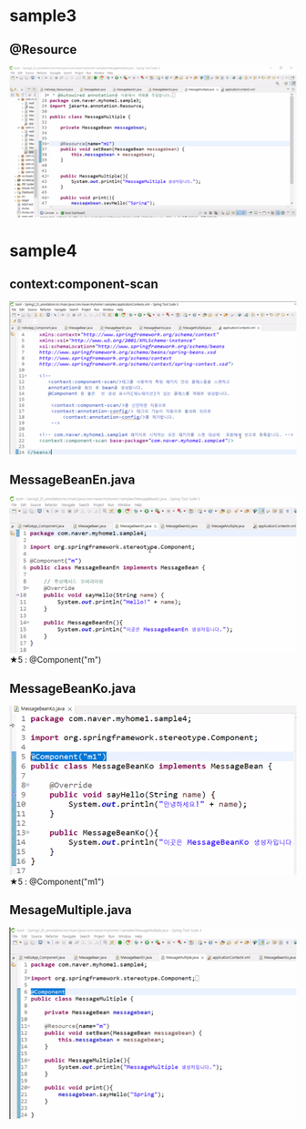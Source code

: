 # sample3
## @Resource
![](../image/Pasted%20image%2020240417090756.png)


# sample4
## context:component-scan
![](../image/Pasted%20image%2020240417091858.png)

## MessageBeanEn.java
![](../image/Pasted%20image%2020240417092415.png)
★5 : @Component("m")

## MessageBeanKo.java
![](../image/Pasted%20image%2020240417092616.png)
★5 : @Component("m1")


## MesageMultiple.java
![](../image/Pasted%20image%2020240417092709.png)
